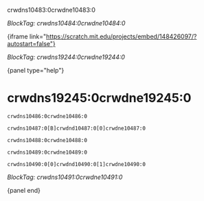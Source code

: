 crwdns10483:0crwdne10483:0

*BlockTag: crwdns10484:0crwdne10484:0*

{iframe link="https://scratch.mit.edu/projects/embed/148426097/?autostart=false"}

*BlockTag: crwdns19244:0crwdne19244:0*

{panel type="help"}

# crwdns19245:0crwdne19245:0

<pre><code class="scratch:split:random">crwdns10486:0crwdne10486:0
</code></pre>

<pre><code class="scratch:split:random">crwdns10487:0[B]crwdnd10487:0[0]crwdne10487:0
</code></pre>

<pre><code class="scratch:split:random">crwdns10488:0crwdne10488:0
</code></pre>

<pre><code class="scratch:split:random">crwdns10489:0crwdne10489:0
</code></pre>

<pre><code class="scratch:split:random">crwdns10490:0[0]crwdnd10490:0[1]crwdne10490:0
</code></pre>

*BlockTag: crwdns10491:0crwdne10491:0*

{panel end}